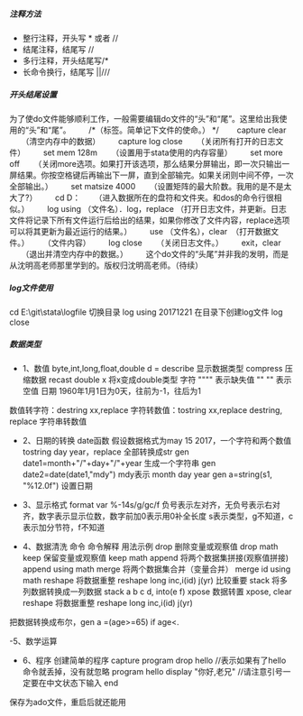 
##### 注释方法
- 整行注释，开头写 * 或者 //
- 结尾注释，结尾写 //
- 多行注释，开头结尾写/*
- 长命令换行，结尾写 ||///

##### 开头结尾设置
为了使do文件能够顺利工作，一般需要编辑do文件的“头”和“尾”。这里给出我使用的“头”和“尾”。
　　/*（标签。简单记下文件的使命。） */
　　capture clear 
　　（清空内存中的数据）
　　capture log close
　　（关闭所有打开的日志文件）
　　set mem 128m
　　（设置用于stata使用的内存容量）
　　set more off
　　（关闭more选项。如果打开该选项，那么结果分屏输出，即一次只输出一屏结果。你按空格键后再输出下一屏，直到全部输完。如果关闭则中间不停，一次全部输出。）
　　set matsize 4000
　　（设置矩阵的最大阶数。我用的是不是太大了?）
　　cd D：
　　（进入数据所在的盘符和文件夹。和dos的命令行很相似。）
　　log using （文件名）．log，replace （打开日志文件，并更新。日志文件将记录下所有文件运行后给出的结果，如果你修改了文件内容，replace选项可以将其更新为最近运行的结果。）
　　use （文件名），clear　（打开数据文件。）
　　（文件内容）
　　log close
　　（关闭日志文件。）
　　exit，clear
　　（退出并清空内存中的数据。）
　　这个do文件的“头尾”并非我的发明，而是从沈明高老师那里学到的。版权归沈明高老师。（待续）

##### log文件使用
cd E:\git\stata\logfile 切换目录
log using 20171221 在目录下创建log文件
log close

##### 数据类型
- 1、数值 byte,int,long,float,double
d = describe 显示数据类型
compress 压缩数据
recast double x  将x变成double类型
字符
"""" 表示缺失值
"" "" 表示空值
日期
1960年1月1日为0天，往前为-1，往后为1

数值转字符：destring xx,replace
字符转数值：tostring xx,replace
destring, replace 字符串转数值

- 2、日期的转换 date函数
假设数据格式为may 15 2017，一个字符和两个数值
tostring day year，replace 全部转换成str
gen date1=month+"/"+day+"/"+year 生成一个字符串
gen date2=date(date1,"mdy")  mdy表示 month day year
gen a=string(s1, "%12.0f") 设置日期


- 3、显示格式
format var %-14s/g/gc/f
负号表示左对齐，无负号表示右对齐，数字表示显示位数，数字前加0表示用0补全长度
s表示类型，g不知道，c表示加分节符，f不知道

- 4、数据清洗
命令 命令解释 用法示例
drop 删除变量或观察值 drop math
keep 保留变量或观察值 keep math
append 将两个数据集拼接(观察值拼接) append using math
merge 将两个数据集合并（变量合并） merge id using math
reshape 将数据重整 reshape long inc,i(id) j(yr) 比较重要
stack 将多列数据转换成一列数据 stack a b c d, into(e f)
xpose 数据转置 xpose, clear
reshape 将数据重整 reshape long inc,i(id) j(yr)

把数据转换成布尔，gen a =(age>=65) if age<.

-5、数学运算 


- 6、程序
创建简单的程序 
capture program drop hello //表示如果有了hello命令就丢掉，没有就忽略
program hello
display "你好,老兄" //请注意引号一定要在中文状态下输入
end

保存为ado文件，重启后就还能用


